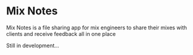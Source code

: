 # Mix Notes

Mix Notes is a file sharing app for mix engineers to share their mixes with clients and receive feedback all in one place

Still in development...
